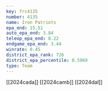 ```yaml
---
key: frc4135
number: 4135
name: Iron Patriots
epa_end: 15.51
auto_epa_end: 3.84
teleop_epa_end: 8.22
endgame_epa_end: 3.44
winrate: 0.45
district_epa_rank: 726
district_epa_percentile: 0.5969
type: Team
---
```

[[2024cada]]
[[2024camb]]
[[2024dal]]
